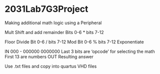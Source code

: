 # 2031Lab7G3Project
Making additional math logic using a Peripheral 

Mult
    Shift and add remainder
    Bits 0-6 * bits 7-12




Floor Divide
    Bit 0-6 / bits 7-12
    Mod
    Bit 0-6 % bits 7-12
Exponentiate




IN
    000 - 000000 0000000
    Last 3 bits are ‘opcode’ for selecting the math
    First 13 are numbers
OUT
    Resulting answer




Use .txt files and copy into quartus VHD files